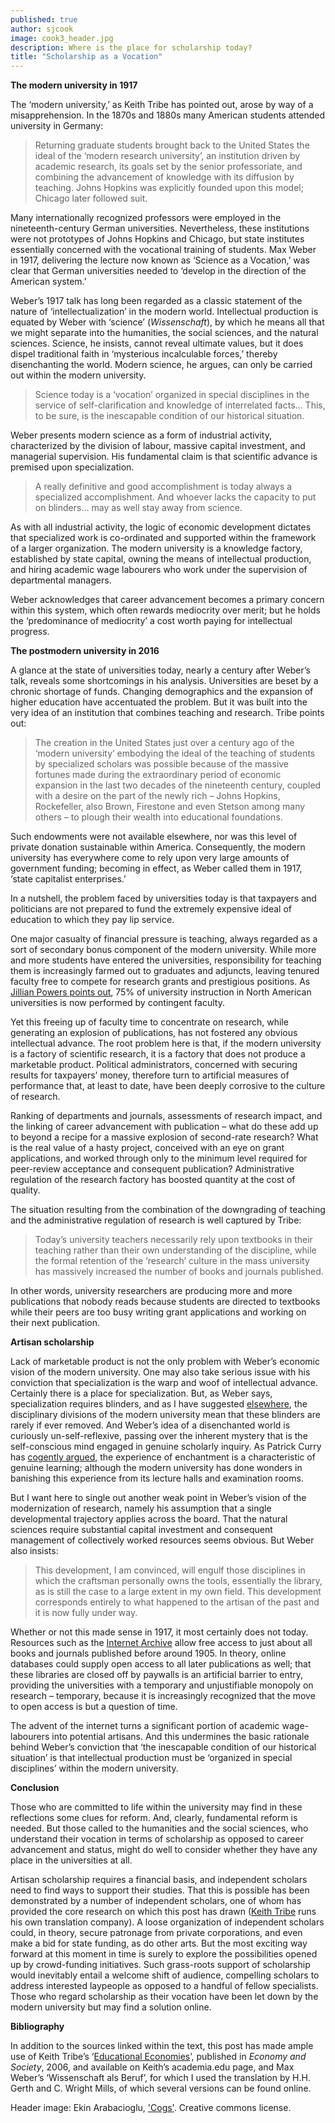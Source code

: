 ```yaml
---
published: true
author: sjcook
image: cook3_header.jpg
description: Where is the place for scholarship today?
title: "Scholarship as a Vocation"
---
```

**The modern university in 1917**  

The ‘modern university,’ as Keith Tribe has pointed out, arose by way of a misapprehension. In the 1870s and 1880s many American students attended university in Germany:  

>Returning graduate students brought back to the United States the ideal of the ‘modern research university’, an institution driven by academic research, its goals set by the senior professoriate, and combining the advancement of knowledge with its diffusion by teaching. Johns Hopkins was explicitly founded upon this model; Chicago later followed suit.

Many internationally recognized professors were employed in the nineteenth-century German universities. Nevertheless, these institutions were not prototypes of Johns Hopkins and Chicago, but state institutes essentially concerned with the vocational training of students. Max Weber in 1917, delivering the lecture now known as ‘Science as a Vocation,’ was clear that German universities needed to ‘develop in the direction of the American system.’

Weber’s 1917 talk has long been regarded as a classic statement of the nature of ‘intellectualization’ in the modern world. Intellectual production is equated by Weber with ‘science’ (*Wissenschaft*), by which he means all that we might separate into the humanities, the social sciences, and the natural sciences. Science, he insists, cannot reveal ultimate values, but it does dispel traditional faith in ‘mysterious incalculable forces,’ thereby disenchanting the world. Modern science, he argues, can only be carried out within the modern university.  

>Science today is a ‘vocation’ organized in special disciplines in the service of self-clarification and knowledge of interrelated facts… This, to be sure, is the inescapable condition of our historical situation.

Weber presents modern science as a form of industrial activity, characterized by the division of labour, massive capital investment, and managerial supervision. His fundamental claim is that scientific advance is premised upon specialization.

>A really definitive and good accomplishment is today always a specialized accomplishment. And whoever lacks the capacity to put on blinders… may as well stay away from science.

As with all industrial activity, the logic of economic development dictates that specialized work is co-ordinated and supported within the framework of a larger organization. The modern university is a knowledge factory, established by state capital, owning the means of intellectual production, and hiring academic wage labourers who work under the supervision of departmental managers.

Weber acknowledges that career advancement becomes a primary concern within this system, which often rewards mediocrity over merit; but he holds the ‘predominance of mediocrity’ a cost worth paying for intellectual progress.

**The postmodern university in 2016**  

A glance at the state of universities today, nearly a century after Weber’s talk, reveals some shortcomings in his analysis. Universities are beset by a chronic shortage of funds. Changing demographics and the expansion of higher education have accentuated the problem. But it was built into the very idea of an institution that combines teaching and research. Tribe points out:

>The creation in the United States just over a century ago of the ‘modern university’ embodying the ideal of the teaching of students by specialized scholars was possible because of the massive fortunes made during the extraordinary period of economic expansion in the last two decades of the nineteenth century, coupled with a desire on the part of the newly rich – Johns Hopkins, Rockefeller, also Brown, Firestone and even Stetson among many others – to plough their wealth into educational foundations.

Such endowments were not available elsewhere, nor was this level of private donation sustainable within America. Consequently, the modern university has everywhere come to rely upon very large amounts of government funding; becoming in effect, as Weber called them in 1917, ‘state capitalist enterprises.’ 

In a nutshell, the problem faced by universities today is that taxpayers and politicians are not prepared to fund the extremely expensive ideal of education to which they pay lip service.

One major casualty of financial pressure is teaching, always regarded as a sort of secondary bonus component of the modern university. While more and more students have entered the universities, responsibility for teaching them is increasingly farmed out to graduates and adjuncts, leaving tenured faculty free to compete for research grants and prestigious positions. As [Jillian Powers points out](http://roundedglobe.github.io/consciously-uncoupling-from-academia/), 75% of university instruction in North American universities is now performed by contingent faculty.

Yet this freeing up of faculty time to concentrate on research, while generating an explosion of publications, has not fostered any obvious intellectual advance. The root problem here is that, if the modern university is a factory of scientific research, it is a factory that does not produce a marketable product. Political administrators, concerned with securing results for taxpayers’ money, therefore turn to artificial measures of performance that, at least to date, have been deeply corrosive to the culture of research.

Ranking of departments and journals, assessments of research impact, and the linking of career advancement with publication – what do these add up to beyond a recipe for a massive explosion of second-rate research? What is the real value of a hasty project, conceived with an eye on grant applications, and worked through only to the minimum level required for peer-review acceptance and consequent publication? Administrative regulation of the research factory has boosted quantity at the cost of quality.

The situation resulting from the combination of the downgrading of teaching and the administrative regulation of research is well captured by Tribe:

>Today’s university teachers necessarily rely upon textbooks in their teaching rather than their own understanding of the discipline, while the formal retention of the ‘research’ culture in the mass university has massively increased the number of books and journals published. 

In other words, university researchers are producing more and more publications that nobody reads because students are directed to textbooks while their peers are too busy writing grant applications and working on their next publication.


**Artisan scholarship**  

Lack of marketable product is not the only problem with Weber’s economic vision of the modern university. One may also take serious issue with his conviction that specialization is the warp and woof of intellectual advance. Certainly there is a place for specialization. But, as Weber says, specialization requires blinders, and as I have suggested [elsewhere](http://roundedglobe.github.io/reflections-on-the-modern-university/), the disciplinary divisions of the modern university mean that these blinders are rarely if ever removed. And Weber’s idea of a disenchanted world is curiously un-self-reflexive, passing over the inherent mystery that is the self-conscious mind engaged in genuine scholarly inquiry. As Patrick Curry has [cogently argued](http://roundedglobe.github.io/the-enchantment-of-learning/), the experience of enchantment is a characteristic of genuine learning; although the modern university has done wonders in banishing this experience from its lecture halls and examination rooms.

But I want here to single out another weak point in Weber’s vision of the modernization of research, namely his assumption that a single developmental trajectory applies across the board. That the natural sciences require substantial capital investment and consequent management of collectively worked resources seems obvious. But Weber also insists:

>This development, I am convinced, will engulf those disciplines in which the craftsman personally owns the tools, essentially the library, as is still the case to a large extent in my own field. This development corresponds entirely to what happened to the artisan of the past and it is now fully under way.

Whether or not this made sense in 1917, it most certainly does not today. Resources such as the [Internet Archive](https://archive.org/details/texts) allow free access to just about all books and journals published before around 1905. In theory, online databases could supply open access to all later publications as well; that these libraries are closed off by paywalls is an artificial barrier to entry, providing the universities with a temporary and unjustifiable monopoly on research – temporary, because it is increasingly recognized that the move to open access is but a question of time.

The advent of the internet turns a significant portion of academic wage-labourers into potential artisans. And this undermines the basic rationale behind Weber’s conviction that ‘the inescapable condition of our historical situation’ is that intellectual production must be ‘organized in special disciplines’ within the modern university.

**Conclusion**  

Those who are committed to life within the university may find in these reflections some clues for reform. And, clearly, fundamental reform is needed. But those called to the humanities and the social sciences, who understand their vocation in terms of scholarship as opposed to career advancement and status, might do well to consider whether they have any place in the universities at all.

Artisan scholarship requires a financial basis, and independent scholars need to find ways to support their studies. That this is possible has been demonstrated by a number of independent scholars, one of whom has provided the core research on which this post has drawn ([Keith Tribe](http://keithtribe.co.uk/translation/) runs his own translation company). A loose organization of independent scholars could, in theory, secure patronage from private corporations, and even make a bid for state funding, as do other arts. But the most exciting way forward at this moment in time is surely to explore the possibilities opened up by crowd-funding initiatives. Such grass-roots support of scholarship would inevitably entail a welcome shift of audience, compelling scholars to address interested laypeople as opposed to a handful of fellow specialists. Those who regard scholarship as their vocation have been let down by the modern university but may find a solution online.

**Bibliography**  

In addition to the sources linked within the text, this post has made ample use of Keith Tribe’s ‘[Educational Economies]( https://www.academia.edu/7288614/Educational_Economies)’, published in *Economy and Society*, 2006, and available on Keith’s academia.edu page, and Max Weber’s ‘Wissenschaft als Beruf’, for which I used the translation by H.H. Gerth and C. Wright Mills, of which several versions can be found online.


Header image: Ekin Arabacioglu, ['Cogs'](https://www.flickr.com/photos/ekinarabaci/3477405030/). Creative commons license.